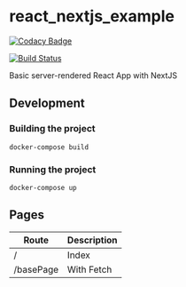 # react_nextjs_example

[![Codacy Badge](https://api.codacy.com/project/badge/Grade/fc6c5c9640c847088914f1ab18ce5846)](https://app.codacy.com/app/kevinmmartins/react_nextjs_example?utm_source=github.com&utm_medium=referral&utm_content=kevinmmartins/react_nextjs_example&utm_campaign=Badge_Grade_Dashboard)

[![Build Status](https://travis-ci.org/kevinmmartins/react_nextjs_example.svg?branch=master)](https://travis-ci.org/kevinmmartins/react_nextjs_example)

Basic server-rendered React App with NextJS

## Development

### Building the project

```
docker-compose build
```

### Running the project

```
docker-compose up
```

## Pages

|Route|Description|
|---|---|
|/|Index|
|/basePage|With Fetch|
